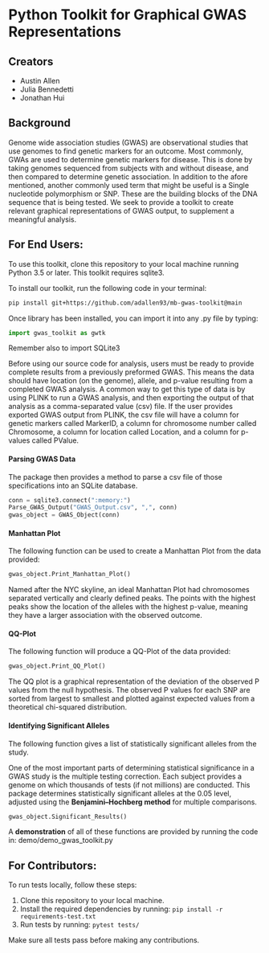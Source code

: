# Python Toolkit for Graphical GWAS Representations

## Creators

* Austin Allen
* Julia Bennedetti
* Jonathan Hui


## Background
Genome wide association studies (GWAS) are observational studies that use genomes to find genetic markers for an outcome. Most commonly, GWAs are used to determine genetic markers for disease. This is done by taking genomes sequenced from subjects with and without disease, and then compared to determine genetic association. In addition to the afore mentioned, another commonly used term that might be useful is a Single nucleotide polymorphism or SNP. These are the building blocks of the DNA sequence that is being tested.  We seek to provide a toolkit to create relevant graphical representations of GWAS output, to supplement a meaningful analysis.


## For End Users:
To use this toolkit, clone this repository to your local machine running Python 3.5 or later. This toolkit requires sqlite3.  

To install our toolkit, run the following code in your terminal:

```bash
pip install git+https://github.com/adallen93/mb-gwas-toolkit@main
```

Once library has been installed, you can import it into any .py file by typing:

```python
import gwas_toolkit as gwtk
```

Remember also to import SQLite3

Before using our source code for analysis, users must be ready to provide complete results from a previously preformed GWAS. This means the data should have location (on the genome), allele, and p-value resulting from a completed GWAS analysis.  A common way to get this type of data is by using PLINK to run a GWAS analysis, and then exporting the output of that analysis as a comma-separated value (csv) file.  If the user provides exported GWAS output from PLINK, the csv file will have a column for genetic markers called MarkerID, a column for chromosome number called Chromosome, a column for location called Location, and a column for p-values called PValue.

#### Parsing GWAS Data
The package then provides a method to parse a csv file of those specifications into an SQLite database.

```python
conn = sqlite3.connect(":memory:")
Parse_GWAS_Output("GWAS_Output.csv", ",", conn)
gwas_object = GWAS_Object(conn)
```

#### Manhattan Plot
The following function can be used to create a Manhattan Plot from the data provided:

```python
gwas_object.Print_Manhattan_Plot()
```

Named after the NYC skyline, an ideal Manhattan Plot had chromosomes separated vertically and clearly defined peaks. The points with the highest peaks show the location of the alleles with the highest p-value, meaning they have a larger association with the observed outcome.

#### QQ-Plot
The following function will produce a QQ-Plot of the data provided:

```python
gwas_object.Print_QQ_Plot()
```
The QQ plot is a graphical representation of the deviation of the observed P values from the null hypothesis. The observed P values for each SNP are sorted from largest to smallest and plotted against expected values from a theoretical chi-squared distribution. 

#### Identifying Significant Alleles
The following function gives a list of statistically significant alleles from the study.

One of the most important parts of determining statistical significance in a GWAS study is the multiple testing correction. Each subject provides a genome on which thousands of tests (if not millions) are conducted. This package determines statistically significant alleles at the 0.05 level, adjusted using the **Benjamini–Hochberg method** for multiple comparisons.

``` python
gwas_object.Significant_Results()
```

A **demonstration** of all of these functions are provided by running the code in: demo/demo_gwas_toolkit.py


## For Contributors: 

To run tests locally, follow these steps:

1. Clone this repository to your local machine.
2. Install the required dependencies by running: `pip install -r requirements-test.txt`
3. Run tests by running: `pytest tests/`

Make sure all tests pass before making any contributions.